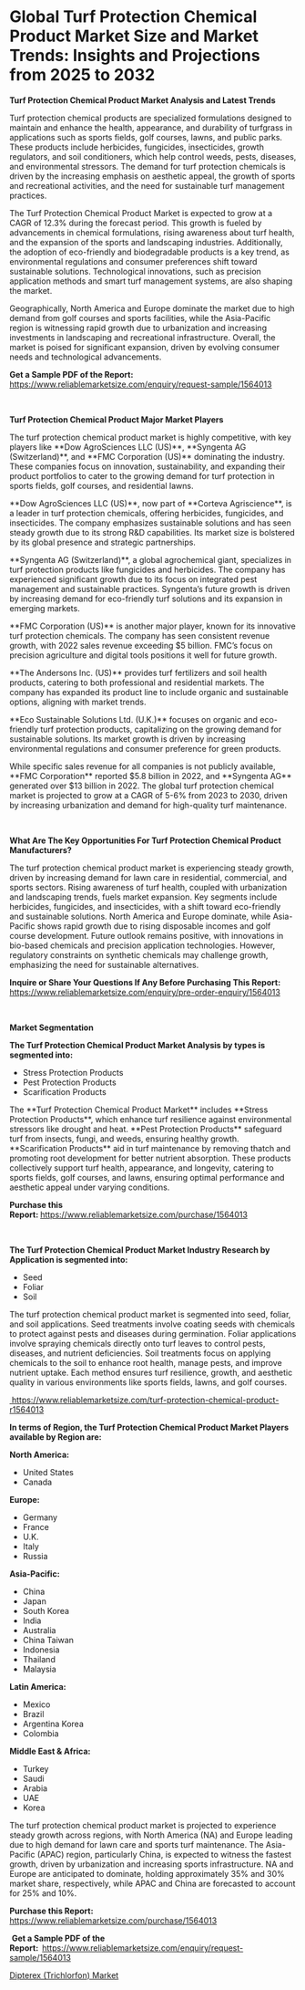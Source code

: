 <p><h1>Global Turf Protection Chemical Product Market Size and Market Trends: Insights and Projections from 2025 to 2032</h1></p><p><strong>Turf Protection Chemical Product Market Analysis and Latest Trends</strong></p>
<p><p>Turf protection chemical products are specialized formulations designed to maintain and enhance the health, appearance, and durability of turfgrass in applications such as sports fields, golf courses, lawns, and public parks. These products include herbicides, fungicides, insecticides, growth regulators, and soil conditioners, which help control weeds, pests, diseases, and environmental stressors. The demand for turf protection chemicals is driven by the increasing emphasis on aesthetic appeal, the growth of sports and recreational activities, and the need for sustainable turf management practices.</p><p>The Turf Protection Chemical Product Market is expected to grow at a CAGR of 12.3% during the forecast period. This growth is fueled by advancements in chemical formulations, rising awareness about turf health, and the expansion of the sports and landscaping industries. Additionally, the adoption of eco-friendly and biodegradable products is a key trend, as environmental regulations and consumer preferences shift toward sustainable solutions. Technological innovations, such as precision application methods and smart turf management systems, are also shaping the market.</p><p>Geographically, North America and Europe dominate the market due to high demand from golf courses and sports facilities, while the Asia-Pacific region is witnessing rapid growth due to urbanization and increasing investments in landscaping and recreational infrastructure. Overall, the market is poised for significant expansion, driven by evolving consumer needs and technological advancements.</p></p>
<p><strong>Get a Sample PDF of the Report:&nbsp;</strong> <a href="https://www.reliablemarketsize.com/enquiry/request-sample/1564013?utm_campaign=1845&utm_medium=2&utm_source=Github&utm_content=ia&utm_term=21012025&utm_id=turf-protection-chemical-product">https://www.reliablemarketsize.com/enquiry/request-sample/1564013</a></p>
<p>&nbsp;</p>
<p><strong>Turf Protection Chemical Product Major Market Players</strong></p>
<p><p>The turf protection chemical product market is highly competitive, with key players like **Dow AgroSciences LLC (US)**, **Syngenta AG (Switzerland)**, and **FMC Corporation (US)** dominating the industry. These companies focus on innovation, sustainability, and expanding their product portfolios to cater to the growing demand for turf protection in sports fields, golf courses, and residential lawns.</p><p>**Dow AgroSciences LLC (US)**, now part of **Corteva Agriscience**, is a leader in turf protection chemicals, offering herbicides, fungicides, and insecticides. The company emphasizes sustainable solutions and has seen steady growth due to its strong R&D capabilities. Its market size is bolstered by its global presence and strategic partnerships.</p><p>**Syngenta AG (Switzerland)**, a global agrochemical giant, specializes in turf protection products like fungicides and herbicides. The company has experienced significant growth due to its focus on integrated pest management and sustainable practices. Syngenta’s future growth is driven by increasing demand for eco-friendly turf solutions and its expansion in emerging markets.</p><p>**FMC Corporation (US)** is another major player, known for its innovative turf protection chemicals. The company has seen consistent revenue growth, with 2022 sales revenue exceeding $5 billion. FMC’s focus on precision agriculture and digital tools positions it well for future growth.</p><p>**The Andersons Inc. (US)** provides turf fertilizers and soil health products, catering to both professional and residential markets. The company has expanded its product line to include organic and sustainable options, aligning with market trends.</p><p>**Eco Sustainable Solutions Ltd. (U.K.)** focuses on organic and eco-friendly turf protection products, capitalizing on the growing demand for sustainable solutions. Its market growth is driven by increasing environmental regulations and consumer preference for green products.</p><p>While specific sales revenue for all companies is not publicly available, **FMC Corporation** reported $5.8 billion in 2022, and **Syngenta AG** generated over $13 billion in 2022. The global turf protection chemical market is projected to grow at a CAGR of 5-6% from 2023 to 2030, driven by increasing urbanization and demand for high-quality turf maintenance.</p></p>
<p>&nbsp;</p>
<p><strong>What Are The Key Opportunities For Turf Protection Chemical Product Manufacturers?</strong></p>
<p><p>The turf protection chemical product market is experiencing steady growth, driven by increasing demand for lawn care in residential, commercial, and sports sectors. Rising awareness of turf health, coupled with urbanization and landscaping trends, fuels market expansion. Key segments include herbicides, fungicides, and insecticides, with a shift toward eco-friendly and sustainable solutions. North America and Europe dominate, while Asia-Pacific shows rapid growth due to rising disposable incomes and golf course development. Future outlook remains positive, with innovations in bio-based chemicals and precision application technologies. However, regulatory constraints on synthetic chemicals may challenge growth, emphasizing the need for sustainable alternatives.</p></p>
<p><strong>Inquire or Share Your Questions If Any Before Purchasing This Report:</strong> <a href="https://www.reliablemarketsize.com/enquiry/pre-order-enquiry/1564013?utm_campaign=1845&utm_medium=2&utm_source=Github&utm_content=ia&utm_term=21012025&utm_id=turf-protection-chemical-product">https://www.reliablemarketsize.com/enquiry/pre-order-enquiry/1564013</a></p>
<p>&nbsp;</p>
<p><strong>Market Segmentation</strong></p>
<p><strong>The Turf Protection Chemical Product Market Analysis by types is segmented into:</strong></p>
<p><ul><li>Stress Protection Products</li><li>Pest Protection Products</li><li>Scarification Products</li></ul></p>
<p><p>The **Turf Protection Chemical Product Market** includes **Stress Protection Products**, which enhance turf resilience against environmental stressors like drought and heat. **Pest Protection Products** safeguard turf from insects, fungi, and weeds, ensuring healthy growth. **Scarification Products** aid in turf maintenance by removing thatch and promoting root development for better nutrient absorption. These products collectively support turf health, appearance, and longevity, catering to sports fields, golf courses, and lawns, ensuring optimal performance and aesthetic appeal under varying conditions.</p></p>
<p><strong>Purchase this Report:&nbsp;</strong><a href="https://www.reliablemarketsize.com/purchase/1564013?utm_campaign=1845&utm_medium=2&utm_source=Github&utm_content=ia&utm_term=21012025&utm_id=turf-protection-chemical-product">https://www.reliablemarketsize.com/purchase/1564013</a></p>
<p>&nbsp;</p>
<p><strong>The Turf Protection Chemical Product Market Industry Research by Application is segmented into:</strong></p>
<p><ul><li>Seed</li><li>Foliar</li><li>Soil</li></ul></p>
<p><p>The turf protection chemical product market is segmented into seed, foliar, and soil applications. Seed treatments involve coating seeds with chemicals to protect against pests and diseases during germination. Foliar applications involve spraying chemicals directly onto turf leaves to control pests, diseases, and nutrient deficiencies. Soil treatments focus on applying chemicals to the soil to enhance root health, manage pests, and improve nutrient uptake. Each method ensures turf resilience, growth, and aesthetic quality in various environments like sports fields, lawns, and golf courses.</p></p>
<p><a href="https://www.reliablemarketsize.com/turf-protection-chemical-product-r1564013?utm_campaign=1845&utm_medium=2&utm_source=Github&utm_content=ia&utm_term=21012025&utm_id=turf-protection-chemical-product">&nbsp;https://www.reliablemarketsize.com/turf-protection-chemical-product-r1564013</a></p>
<p><strong>In terms of Region, the Turf Protection Chemical Product Market Players available by Region are:</strong></p>
<p>
    <p> <strong> North America: </strong>
        <ul>
            <li>United States</li>
            <li>Canada</li>
        </ul>
        </p> 
    <p> <strong> Europe: </strong>
        <ul>
            <li>Germany</li>
            <li>France</li>
            <li>U.K.</li>
            <li>Italy</li>
            <li>Russia</li>
        </ul>
        </p> 
    <p> <strong> Asia-Pacific: </strong>
        <ul>
            <li>China</li>
            <li>Japan</li>
            <li>South Korea</li>
            <li>India</li>
            <li>Australia</li>
            <li>China Taiwan</li>
            <li>Indonesia</li>
            <li>Thailand</li>
            <li>Malaysia</li>
        </ul>
        </p> 
    <p> <strong> Latin America: </strong>
        <ul>
            <li>Mexico</li>
            <li>Brazil</li>
            <li>Argentina Korea</li>
            <li>Colombia</li>
        </ul>
        </p> 
    <p> <strong> Middle East & Africa: </strong>
        <ul>
            <li>Turkey</li>
            <li>Saudi</li>
            <li>Arabia</li>
            <li>UAE</li>
            <li>Korea</li>
        </ul>
    </p>
    </p>
<p><p>The turf protection chemical product market is projected to experience steady growth across regions, with North America (NA) and Europe leading due to high demand for lawn care and sports turf maintenance. The Asia-Pacific (APAC) region, particularly China, is expected to witness the fastest growth, driven by urbanization and increasing sports infrastructure. NA and Europe are anticipated to dominate, holding approximately 35% and 30% market share, respectively, while APAC and China are forecasted to account for 25% and 10%.</p></p>
<p><strong>Purchase this Report: </strong><a href="https://www.reliablemarketsize.com/purchase/1564013?utm_campaign=1845&utm_medium=2&utm_source=Github&utm_content=ia&utm_term=21012025&utm_id=turf-protection-chemical-product">https://www.reliablemarketsize.com/purchase/1564013</a></p>
<p>&nbsp;<strong>Get a Sample PDF of the Report:&nbsp;&nbsp;</strong><a href="https://www.reliablemarketsize.com/enquiry/request-sample/1564013?utm_campaign=1845&utm_medium=2&utm_source=Github&utm_content=ia&utm_term=21012025&utm_id=turf-protection-chemical-product">https://www.reliablemarketsize.com/enquiry/request-sample/1564013</a></p>
<p><strong></strong></p>
<p><p><a href="https://github.com/RickHolmes3/Market-Research-Report-List-7/blob/main/dipterex-trichlorfon-market.md?utm_campaign=1845&utm_medium=2&utm_source=Github&utm_content=ia&utm_term=21012025&utm_id=turf-protection-chemical-product">Dipterex (Trichlorfon) Market</a></p></p>